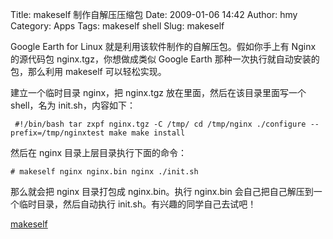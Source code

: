 Title: makeself 制作自解压压缩包
Date: 2009-01-06 14:42
Author: hmy
Category: Apps
Tags: makeself shell
Slug: makeself

Google Earth for Linux 就是利用该软件制作的自解压包。假如你手上有 Nginx
的源代码包 nginx.tgz，你想做成类似 Google Earth
那种一次执行就自动安装的包，那么利用 makeself 可以轻松实现。

建立一个临时目录 nginx，把 nginx.tgz 放在里面，然后在该目录里面写一个
shell，名为 init.sh，内容如下：  

` #!/bin/bash tar zxpf nginx.tgz -C /tmp/ cd /tmp/nginx ./configure --prefix=/tmp/nginxtest make make install`

然后在 nginx 目录上层目录执行下面的命令：

`# makeself nginx nginx.bin nginx ./init.sh`

那么就会把 nginx 目录打包成 nginx.bin。执行 nginx.bin
会自己把自己解压到一个临时目录，然后自动执行
init.sh。有兴趣的同学自己去试吧！

[makeself](http://megastep.org/makeself/)
